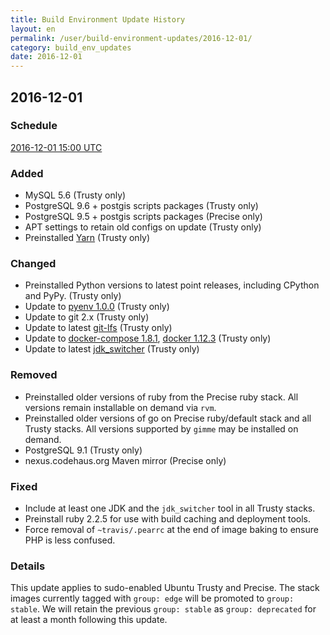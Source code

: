 ```yaml
---
title: Build Environment Update History
layout: en
permalink: /user/build-environment-updates/2016-12-01/
category: build_env_updates
date: 2016-12-01
---
```


## 2016-12-01

### Schedule

[2016-12-01 15:00 UTC](http://everytimezone.com/#2016-12-1,180,cn3)

### Added

- MySQL 5.6 (Trusty only)
- PostgreSQL 9.6 + postgis scripts packages (Trusty only)
- PostgreSQL 9.5 + postgis scripts packages (Precise only)
- APT settings to retain old configs on update (Trusty only)
- Preinstalled [Yarn](https://yarnpkg.com/) (Trusty only)

### Changed

- Preinstalled Python versions to latest point releases, including CPython and
  PyPy. (Trusty only)
- Update to [pyenv 1.0.0](https://github.com/yyuu/pyenv/releases/tag/v1.0.0)
  (Trusty only)
- Update to git 2.x (Trusty only)
- Update to latest [git-lfs](https://github.com/git-lfs/git-lfs) (Trusty only)
- Update to [docker-compose
  1.8.1](https://github.com/docker/compose/releases/tag/1.8.1), [docker
1.12.3](https://github.com/docker/docker/releases/tag/v1.12.3) (Trusty only)
- Update to latest
  [jdk\_switcher](https://github.com/michaelklishin/jdk_switcher) (Trusty only)

### Removed

- Preinstalled older versions of ruby from the Precise ruby stack.  All versions
  remain installable on demand via `rvm`.
- Preinstalled older versions of go on Precise ruby/default stack and all Trusty
  stacks.  All versions supported by `gimme` may be installed on demand.
- PostgreSQL 9.1 (Trusty only)
- nexus.codehaus.org Maven mirror (Precise only)

### Fixed

- Include at least one JDK and the `jdk_switcher` tool in all Trusty stacks.
- Preinstall ruby 2.2.5 for use with build caching and deployment tools.
- Force removal of `~travis/.pearrc` at the end of image baking to ensure PHP is
  less confused.

### Details

This update applies to sudo-enabled Ubuntu Trusty and Precise.  The stack images
currently tagged with `group: edge` will be promoted to `group: stable`.  We
will retain the previous `group: stable` as `group: deprecated` for at least a
month following this update.
